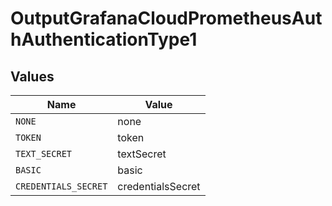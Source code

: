 # OutputGrafanaCloudPrometheusAuthAuthenticationType1


## Values

| Name                 | Value                |
| -------------------- | -------------------- |
| `NONE`               | none                 |
| `TOKEN`              | token                |
| `TEXT_SECRET`        | textSecret           |
| `BASIC`              | basic                |
| `CREDENTIALS_SECRET` | credentialsSecret    |